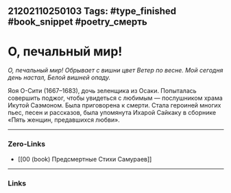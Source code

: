 21202110250103
Tags: #type_finished #book_snippet #poetry_смерть
---
# О, печальный мир!

*О, печальный мир!
Обрывает с вишни цвет
Ветер по весне.
Мой сегодня день настал,
Белой вишней опаду.*

Яоя О-Сити (1667–1683), дочь зеленщика из Осаки. Попыталась совершить поджог, чтобы увидеться с любимым — послушником храма Икутой Саэмоном. Была приговорена к смерти. Стала героиней многих пьес, песен и рассказов, была упомянута Ихарой Сайкаку в сборнике «Пять женщин, предавшихся любви». 

---
### Zero-Links
- [[00 (book) Предсмертные Стихи Самураев]]
---
### Links
